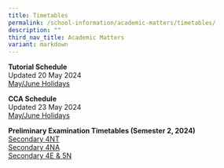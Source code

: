 ```yaml
---
title: Timetables
permalink: /school-information/academic-matters/timetables/
description: ""
third_nav_title: Academic Matters
variant: markdown
---
```

**Tutorial Schedule** <br>
Updated 20 May 2024 <br>
[May/June Holidays](/files/2024_June_Holiday_Tutorial_Schedule_updated_19_May.pdf)

**CCA Schedule** <br>
Updated 23 May 2024 <br>
[May/June Holidays](/files/Co_Curricular_Schedule_for_May_June_2024_updated_on_21May24.pdf)

**Preliminary Examination Timetables (Semester 2, 2024)**<br>
[Secondary 4NT](/files/Sec_4N_T__Prelim_Timetable.pdf) <br>
[Secondary 4NA](/files/Sec_4N_A__Prelim_Timetable.pdf)<br>
[Secondary 4E &amp; 5N](/files/Sec_4E_5N_Prelim_Timetable.pdf)
